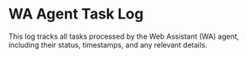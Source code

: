 # WA Agent Task Log

This log tracks all tasks processed by the Web Assistant (WA) agent, including their status, timestamps, and any relevant details. 
